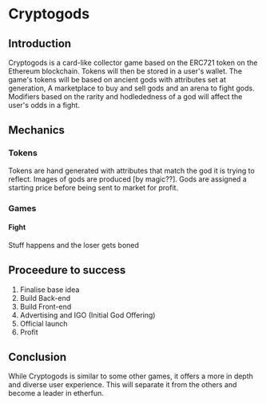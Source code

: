 # Cryptogods

## Introduction
  Cryptogods is a card-like collector game based on the ERC721 token on the Ethereum blockchain. Tokens will then be stored in a user's wallet. The game's tokens will be based on ancient gods with attributes set at generation, A marketplace to buy and sell gods and an arena to fight gods. Modifiers based on the rarity and hodlededness of a god will affect the user's odds in a fight.
## Mechanics
### Tokens
  Tokens are hand generated with attributes that match the god it is trying to reflect. Images of gods are produced [by magic??]. Gods are assigned a starting price before being sent to market for profit.
### Games
#### Fight
  Stuff happens and the loser gets boned
## Proceedure to success
1) Finalise base idea
2) Build Back-end
3) Build Front-end
4) Advertising and IGO (Initial God Offering)
5) Official launch
6) Profit

## Conclusion
  While Cryptogods is similar to some other games, it offers a more in depth and diverse user experience. This will separate it from the others and become a leader in etherfun.
